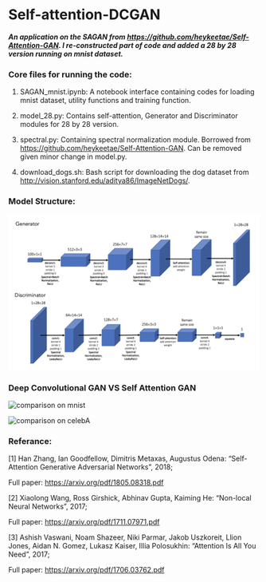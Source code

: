# Self-attention-DCGAN

***An application on the SAGAN from https://github.com/heykeetae/Self-Attention-GAN. I re-constructed part of code and added a 28 by 28 version running on mnist dataset.***

### Core files for running the code:

1. SAGAN_mnist.ipynb: A notebook interface containing codes for loading mnist dataset, utility functions and training function.

2. model_28.py: Contains self-attention, Generator and Discriminator modules for 28 by 28 version.

3. spectral.py: Containing spectral normalization module. Borrowed from https://github.com/heykeetae/Self-Attention-GAN. Can be removed given minor change in model.py.

4. download_dogs.sh: Bash script for downloading the dog dataset from http://vision.stanford.edu/aditya86/ImageNetDogs/.

### Model Structure:

![model_structure](demo/model_structure.png)

### Deep Convolutional GAN VS Self Attention GAN

![comparison on mnist](demo/comparison_mnist.gif)

![comparison on celebA](demo/comparison_celebA.gif)

### Referance:

[1] Han Zhang, Ian Goodfellow, Dimitris Metaxas, Augustus Odena: “Self-Attention Generative Adversarial Networks”, 2018;

Full paper: https://arxiv.org/pdf/1805.08318.pdf

[2] Xiaolong Wang, Ross Girshick, Abhinav Gupta, Kaiming He: “Non-local Neural Networks”, 2017; 

Full paper: https://arxiv.org/pdf/1711.07971.pdf

[3] Ashish Vaswani, Noam Shazeer, Niki Parmar, Jakob Uszkoreit, Llion Jones, Aidan N. Gomez, Lukasz Kaiser, Illia Polosukhin: “Attention Is All You Need”, 2017;

Full paper: https://arxiv.org/pdf/1706.03762.pdf
